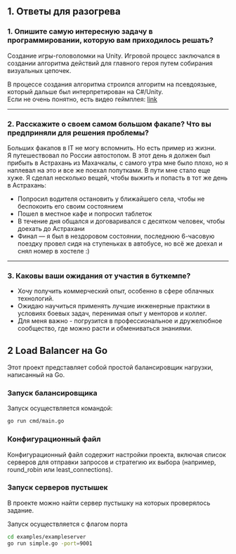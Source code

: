 ## 1. Ответы для разогрева

### 1. Опишите самую интересную задачу в программировании, которую вам приходилось решать?

Создание игры-головоломки на Unity. Игровой процесс заключался в создании алгоритма действий для главного героя путем собирания визуальных цепочек.

В процессе создания алгоритма строился алгоритм на псевдоязыке, который дальше был интерпретирован на C#/Unity.  
Если не очень понятно, есть видео геймплея: [link](https://disk.yandex.ru/i/YIV7HSyFpbYqUg)

---

### 2. Расскажите о своем самом большом факапе? Что вы предприняли для решения проблемы?

Больших факапов в IT не могу вспомнить. Но есть пример из жизни.  
Я путешествовал по России автостопом. В этот день я должен был прибыть в Астрахань из Махачкалы, с самого утра мне было плохо, но я наплевал на это и все же поехал попутками.
В пути мне стало еще хуже. Я сделал несколько вещей, чтобы выжить и попасть в тот же день в Астрахань:
- Попросил водителя остановить у ближайшего села, чтобы не беспокоить его своим состоянием
- Пошел в местное кафе и попросил таблеток
- В течение дня общался и договаривался с десятком человек, чтобы доехать до Астрахани
- Финал — я был в нездоровом состоянии, последнюю 6-часовую поездку провел сидя на ступеньках в автобусе, но всё же доехал и снял номер в хостеле :)

---

### 3. Каковы ваши ожидания от участия в буткемпе?

- Хочу получить коммерческий опыт, особенно в сфере облачных технологий.  
- Ожидаю научиться применять лучшие инженерные практики в условиях боевых задач, перенимая опыт у менторов и коллег.
- Для меня важно - погрузится в профессиональное и дружелюбное сообщество, где можно расти и обмениваться знаниями.

## 2 Load Balancer на Go

Этот проект представляет собой простой балансировщик нагрузки, написанный на Go.

### Запуск балансировщика

Запуск осуществляется командой:

```bash
go run cmd/main.go
```

### Конфигурационный файл
Конфигурационный файл содержит настройки проекта, включая список серверов для отправки запросов и стратегию их выбора (например, round_robin или least_connections).

### Запуск серверов пустышек
В проекте можно найти сервер пустышку на которых проверялось задание.

Запуск осуществляется с флагом порта
```bash
cd examples/exampleserver
go run simple.go -port=9001
```